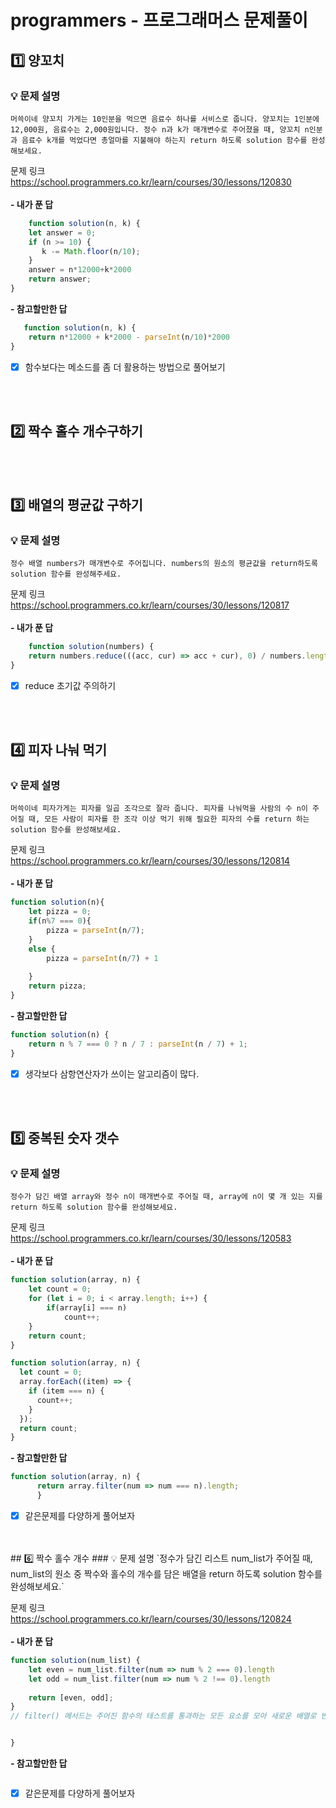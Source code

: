 # programmers - 프로그래머스 문제풀이 


## 1️⃣  양꼬치
### 💡 문제 설명
`머쓱이네 양꼬치 가게는 10인분을 먹으면 음료수 하나를 서비스로 줍니다. 양꼬치는 1인분에 12,000원, 음료수는 2,000원입니다. 정수 n과 k가 매개변수로 주어졌을 때, 양꼬치 n인분과 음료수 k개를 먹었다면 총얼마를 지불해야 하는지 return 하도록 solution 함수를 완성해보세요.`

문제 링크 https://school.programmers.co.kr/learn/courses/30/lessons/120830
<br>
<br>
<strong>- 내가 푼 답</strong>
```js
    function solution(n, k) {
  	let answer = 0;
    if (n >= 10) {
       k -= Math.floor(n/10);
    }
    answer = n*12000+k*2000
    return answer;
}
```
<strong>- 참고할만한 답</strong>
```js
   function solution(n, k) {
    return n*12000 + k*2000 - parseInt(n/10)*2000
}
```
- [x] 함수보다는 메소드를 좀 더 활용하는 방법으로 풀어보기
<br>
<br>

## 2️⃣   짝수 홀수 개수구하기
<br>
<br>


## 3️⃣   배열의 평균값 구하기
### 💡 문제 설명
`정수 배열 numbers가 매개변수로 주어집니다. numbers의 원소의 평균값을 return하도록 solution 함수를 완성해주세요.`

문제 링크 https://school.programmers.co.kr/learn/courses/30/lessons/120817
<br>
<br>
<strong>- 내가 푼 답</strong>
```js
    function solution(numbers) {
    return numbers.reduce(((acc, cur) => acc + cur), 0) / numbers.length
}
```
- [x] reduce 초기값 주의하기

<br>
<br>

## 4️⃣    피자 나눠 먹기
### 💡 문제 설명
`머쓱이네 피자가게는 피자를 일곱 조각으로 잘라 줍니다. 피자를 나눠먹을 사람의 수 n이 주어질 때, 모든 사람이 피자를 한 조각 이상 먹기 위해 필요한 피자의 수를 return 하는 solution 함수를 완성해보세요.`

문제 링크 https://school.programmers.co.kr/learn/courses/30/lessons/120814
<br>
<br>
<strong>- 내가 푼 답</strong>
```js
function solution(n){
    let pizza = 0;
    if(n%7 === 0){
        pizza = parseInt(n/7);
    }
    else {
        pizza = parseInt(n/7) + 1
        
    }
    return pizza;
}
```
<strong>- 참고할만한 답</strong>
```js
function solution(n) {
    return n % 7 === 0 ? n / 7 : parseInt(n / 7) + 1;
}
```
- [x] 생각보다 삼항연산자가 쓰이는 알고리즘이 많다.
<br>
<br>

## 5️⃣   중복된 숫자 갯수
### 💡 문제 설명
`정수가 담긴 배열 array와 정수 n이 매개변수로 주어질 때, array에 n이 몇 개 있는 지를 return 하도록 solution 함수를 완성해보세요.`

문제 링크 https://school.programmers.co.kr/learn/courses/30/lessons/120583
<br>
<br>
<strong>- 내가 푼 답</strong>
```js
function solution(array, n) {
    let count = 0;
    for (let i = 0; i < array.length; i++) {
        if(array[i] === n)
            count++;
    }
    return count;
}
```
```js
function solution(array, n) {
  let count = 0;
  array.forEach((item) => {
    if (item === n) {
      count++;
    }
  });
  return count;
}
```
<strong>- 참고할만한 답</strong>
```js
function solution(array, n) {
      return array.filter(num => num === n).length;
      }
```
- [x] 같은문제를 다양하게 풀어보자
<br>
<br>
## 6️⃣   짝수 홀수 개수
### 💡 문제 설명
`정수가 담긴 리스트 num_list가 주어질 때, num_list의 원소 중 짝수와 홀수의 개수를 담은 배열을 return 하도록 solution 함수를 완성해보세요.`

문제 링크 https://school.programmers.co.kr/learn/courses/30/lessons/120824
<br>
<br>
<strong>- 내가 푼 답</strong>
```js
function solution(num_list) {
    let even = num_list.filter(num => num % 2 === 0).length
    let odd = num_list.filter(num => num % 2 !== 0).length
    
    return [even, odd];
}
// filter() 메서드는 주어진 함수의 테스트를 통과하는 모든 요소를 모아 새로운 배열로 반환한다.
```
```js

}
```
<strong>- 참고할만한 답</strong>
```js

```
- [x] 같은문제를 다양하게 풀어보자
